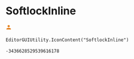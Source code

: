 # SoftlockInline
![](/img/SoftlockInline.png)

``` CSharp
EditorGUIUtility.IconContent("SoftlockInline")
```
```
-3436628529539616178
```

